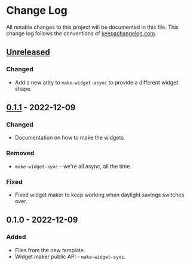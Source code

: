 # Change Log
All notable changes to this project will be documented in this file. This change log follows the conventions of [keepachangelog.com](http://keepachangelog.com/).

## [Unreleased]
### Changed
- Add a new arity to `make-widget-async` to provide a different widget shape.

## [0.1.1] - 2022-12-09
### Changed
- Documentation on how to make the widgets.

### Removed
- `make-widget-sync` - we're all async, all the time.

### Fixed
- Fixed widget maker to keep working when daylight savings switches over.

## 0.1.0 - 2022-12-09
### Added
- Files from the new template.
- Widget maker public API - `make-widget-sync`.

[Unreleased]: https://sourcehost.site/your-name/yt-music/compare/0.1.1...HEAD
[0.1.1]: https://sourcehost.site/your-name/yt-music/compare/0.1.0...0.1.1
